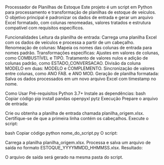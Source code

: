 Processador de Planilhas de Estoque
Este projeto é um script em Python para processamento e transformação de planilhas de estoque de veículos.
O objetivo principal é padronizar os dados de entrada e gerar um arquivo Excel formatado, com colunas renomeadas, valores tratados e estrutura compatível com requisitos específicos.

Funcionalidades
Leitura da planilha de entrada: Carrega uma planilha Excel com os dados de veículos e processa a partir de um cabeçalho.
Renomeação de colunas: Mapeia os nomes das colunas de entrada para nomes padrão.
Transformações específicas:
Ajustes em valores de colunas, como COMBUSTÍVEL e TIPO.
Tratamento de valores nulos e adição de colunas padrão, como ESTADO_CONVERSACAO.
Divisão da coluna MODELO em duas: MODELO e COMPLEMENTO.
Sincronização de valores entre colunas, como ANO FAB. e ANO MOD.
Geração de planilha formatada: Salva os dados processados em um novo arquivo Excel com timestamp no nome.


Como Usar
Pré-requisitos
Python 3.7+
Instale as dependências:
bash
Copiar código
pip install pandas openpyxl pytz
Execução
Prepare o arquivo de entrada:

Crie ou obtenha a planilha de entrada chamada planilha_origem.xlsx.
Certifique-se de que a primeira linha contém os cabeçalhos.
Execute o script:

bash
Copiar código
python nome_do_script.py
O script:

Carrega a planilha planilha_origem.xlsx.
Processa e salva um arquivo de saída no formato ESTOQUE_YYYYMMDD_HHMMSS.xlsx.
Resultado:

O arquivo de saída será gerado na mesma pasta do script.

